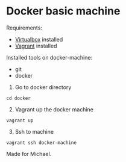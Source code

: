 # Docker basic machine

Requirements:
- [Virtualbox](https://www.virtualbox.org/wiki/Downloads) installed 
- [Vagrant](https://www.vagrantup.com/) installed

Installed tools on docker-machine:
- git 
- docker

1. Go to docker directory
```
cd docker
```
2. Vagrant up the docker machine
```
vagrant up
```
3. Ssh to machine
```
vagrant ssh docker-machine
```

Made for Michael.